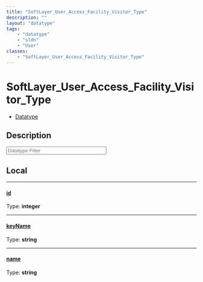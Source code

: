 ```yaml
---
title: "SoftLayer_User_Access_Facility_Visitor_Type"
description: ""
layout: "datatype"
tags:
    - "datatype"
    - "sldn"
    - "User"
classes:
    - "SoftLayer_User_Access_Facility_Visitor_Type"
---
```


# SoftLayer_User_Access_Facility_Visitor_Type
<div id='service-datatype'>
    <ul id='sldn-reference-tabs'>
        <li id='datatype'> <a href='/reference/datatypes/SoftLayer_User_Access_Facility_Visitor_Type' >Datatype</a></li>
    </ul>
</div>

## Description 








<!-- Filer BEGIN -->
<div class="view-filters">
        <div class="clearfix">
            <div class="search-input-box">
                <input placeholder="Datatype Filter" onkeyup="titleSearch(inputId='prop-input', divId='properties', elementClass='prop-row')" 
                    type="text" id="prop-input" value="" size="30" maxlength="128" class="form-text">
            </div>
        </div>
</div>
<!-- Filer END -->

<div id="properties" class="content">
<div id="localProperties" class="prop-content" >

## Local
<div class="prop-row">

-----
[id]: #id
#### [id]
  
<span class="type-label">Type: </span>**integer**  



</div>
<div class="prop-row">

-----
[keyName]: #keyname
#### [keyName]
  
<span class="type-label">Type: </span>**string**  



</div>
<div class="prop-row">

-----
[name]: #name
#### [name]
  
<span class="type-label">Type: </span>**string**  



</div>
</div>
<!-- LOCAL PROPERTY END -->

</div>


